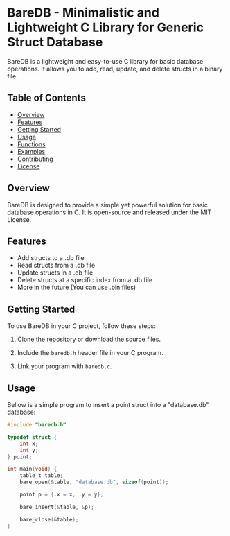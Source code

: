 # BareDB - Minimalistic and Lightweight C Library for Generic Struct Database

BareDB is a lightweight and easy-to-use C library for basic database operations. It allows you to add, read, update, and delete structs in a binary file.

## Table of Contents

- [Overview](#overview)
- [Features](#features)
- [Getting Started](#getting-started)
- [Usage](#usage)
- [Functions](#functions)
- [Examples](#examples)
- [Contributing](#contributing)
- [License](#license)

## Overview

BareDB is designed to provide a simple yet powerful solution for basic database operations in C. It is open-source and released under the MIT License.

## Features

- Add structs to a .db file
- Read structs from a .db file
- Update structs in a .db file
- Delete structs at a specific index from a .db file
- More in the future
(You can use .bin files)

## Getting Started

To use BareDB in your C project, follow these steps:

1. Clone the repository or download the source files.

2. Include the `baredb.h` header file in your C program.

3. Link your program with `baredb.c`.

## Usage

Bellow is a simple program to insert a point struct into a "database.db" database:

```c
#include "baredb.h"

typedef struct {
    int x;
    int y;
} point;

int main(void) {
    table_t table;
    bare_open(&table, "database.db", sizeof(point));

    point p = {.x = x, .y = y};

    bare_insert(&table, &p);

    bare_close(&table);
}
```

    